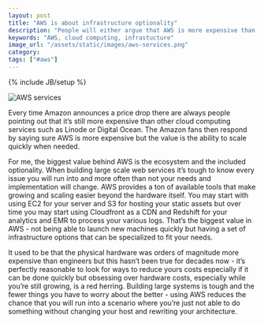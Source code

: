 ```yaml
---
layout: post
title: "AWS is about infrastructure optionality"
description: "People will either argue that AWS is more expensive than the alternative or worth it due the ability to scale. The real value is in the options available and being able to use them to build the system you want."
keywords: "AWS, cloud computing, infrastucture"
image_url: "/assets/static/images/aws-services.png"
category:
tags: ["#aws"]
---
```

{% include JB/setup %}

<img src="{{ IMG_PATH }}aws-services.png" alt="AWS services" />

Every time Amazon announces a price drop there are always people pointing out that it’s still more expensive than other cloud computing services such as Linode or Digital Ocean. The Amazon fans then respond by saying sure AWS is more expensive but the value is the ability to scale quickly when needed.

For me, the biggest value behind AWS is the ecosystem and the included optionality. When building large scale web services it’s tough to know every issue you will run into and more often than not your needs and implementation will change. AWS provides a ton of available tools that make growing and scaling easier beyond the hardware itself. You may start with using EC2 for your server and S3 for hosting your static assets but over time you may start using Cloudfront as a CDN and Redshift for your analytics and EMR to process your various logs. That’s the biggest value in AWS - not being able to launch new machines quickly but having a set of infrastructure options that can be specialized to fit your needs.

It used to be that the physical hardware was orders of magnitude more expensive than engineers but this hasn’t been true for decades now - it’s perfectly reasonable to look for ways to reduce yours costs especially if it can be done quickly but obsessing over hardware costs, especially while you’re still growing, is a red herring. Building large systems is tough and the fewer things you have to worry about the better - using AWS reduces the chance that you will run into a scenario where you’re just not able to do something without changing your host and rewriting your architecture.
